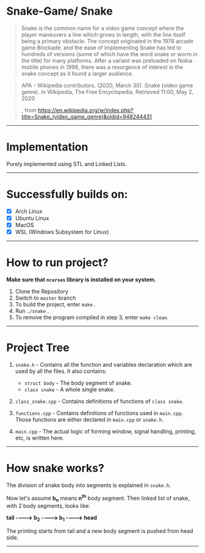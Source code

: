 # Snake-Game/ Snake

> Snake is the common name for a video game concept where the player maneuvers a line which grows in length, with the line itself being a primary obstacle. The concept originated in the 1976 arcade game Blockade, and the ease of implementing Snake has led to hundreds of versions (some of which have the word snake or worm in the title) for many platforms. After a variant was preloaded on Nokia mobile phones in 1998, there was a resurgence of interest in the snake concept as it found a larger audience. 

> APA - Wikipedia contributors. (2020, March 30). Snake (video game genre). In Wikipedia, The Free Encyclopedia. Retrieved
> 11:00, May 2, 2020

> , from https://en.wikipedia.org/w/index.php?title=Snake_(video_game_genre)&oldid=948244431

---

# Implementation

Purely implemented using STL and Linked Lists.

---

# Successfully builds on:

- [x] Arch Linux
- [x] Ubuntu Linux
- [x] MacOS
- [x] WSL (Windows Subsystem for Linux)

---

# How to run project?

__Make sure that `ncurses` library is installed on your system.__

1) Clone the Repository
2) Switch to `master` branch
3) To build the project, enter `make` .
4) Run `./snake` .
5) To remove the program compiled in step 3, enter `make clean`.

---

# Project Tree

1) `snake.h` - Contains all the function and variables declaration which are used by all the files. It also contains:
    * `struct body` - The body segment of snake.
    * `class snake` - A whole single snake.
  
2) `class_snake.cpp` - Contains definitions of functions of `class snake`.

3) `functions.cpp` - Contains definitions of functions used in `main.cpp`. Those functions are either declared in `main.cpp` or `snake.h`.

4) `main.cpp` - The actual logic of forming window, signal handling, printing, etc, is written here.

---

# How snake works?

The division of snake body into segments is explained in `snake.h`.

Now let's assume __b<sub>n</sub>__ means __n<sup>th</sup>__ body segment. Then linked list of snake, with 2 body segments, looks like:

__tail ----> b<sub>2</sub> ----> b<sub>1</sub> ----> head__ 

The printing starts from tail and a new body segment is pushed from head side.

---
